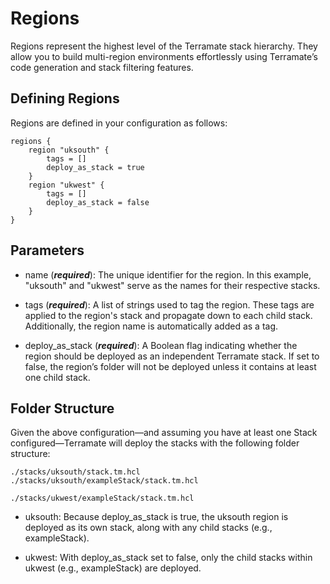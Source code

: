 # Regions

Regions represent the highest level of the Terramate stack hierarchy. They allow you to build multi-region environments effortlessly using Terramate’s code generation and stack filtering features.

## Defining Regions

Regions are defined in your configuration as follows:

```hcl
regions {
    region "uksouth" {
        tags = []
        deploy_as_stack = true
    }
    region "ukwest" {
        tags = []
        deploy_as_stack = false
    }
}
```

## Parameters

- name (***required***): The unique identifier for the region. In this example, "uksouth" and "ukwest" serve as the names for their respective stacks.

- tags (***required***): A list of strings used to tag the region. These tags are applied to the region's stack and propagate down to each child stack. Additionally, the region name is automatically added as a tag.

- deploy_as_stack (***required***): A Boolean flag indicating whether the region should be deployed as an independent Terramate stack. If set to false, the region’s folder will not be deployed unless it contains at least one child stack.

## Folder Structure

Given the above configuration—and assuming you have at least one Stack configured—Terramate will deploy the stacks with the following folder structure:

```
./stacks/uksouth/stack.tm.hcl
./stacks/uksouth/exampleStack/stack.tm.hcl

./stacks/ukwest/exampleStack/stack.tm.hcl
```

- uksouth: Because deploy_as_stack is true, the uksouth region is deployed as its own stack, along with any child stacks (e.g., exampleStack).

- ukwest: With deploy_as_stack set to false, only the child stacks within ukwest (e.g., exampleStack) are deployed.

